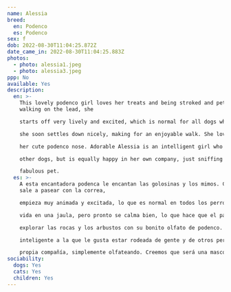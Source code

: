 ```yaml
---
name: Alessia
breed:
  en: Podenco
  es: Podenco
sex: f
dob: 2022-08-30T11:04:25.872Z
date_came_in: 2022-08-30T11:04:25.883Z
photos:
  - photo: alessia1.jpeg
  - photo: alessia3.jpeg
ppp: No
available: Yes
description:
  en: >-
    This lovely podenco girl loves her treats and being stroked and petted. Out
    walking on the lead, she

    starts off very lively and excited, which is normal for all dogs who live most of their lives in a cage, but

    she soon settles down nicely, making for an enjoyable walk. She loves exploring rocks and bushes with

    her cute podenco nose. Adorable Alessia is an intelligent girl who is happy to be around people and

    other dogs, but is equally happy in her own company, just sniffing around. We think she will make a

    fabulous pet.
  es: >-
    A esta encantadora podenca le encantan las golosinas y los mimos. Cuando
    sale a pasear con la correa,

    empieza muy animada y excitada, lo que es normal en todos los perros que viven la mayor parte de su

    vida en una jaula, pero pronto se calma bien, lo que hace que el paseo sea agradable. Le encanta

    explorar las rocas y los arbustos con su bonito olfato de podenco. La adorable Alessia es una chica

    inteligente a la que le gusta estar rodeada de gente y de otros perros, pero es igualmente feliz en su

    propia compañía, simplemente olfateando. Creemos que será una mascota fabulosa.
sociability:
  dogs: Yes
  cats: Yes
  children: Yes
---
```

